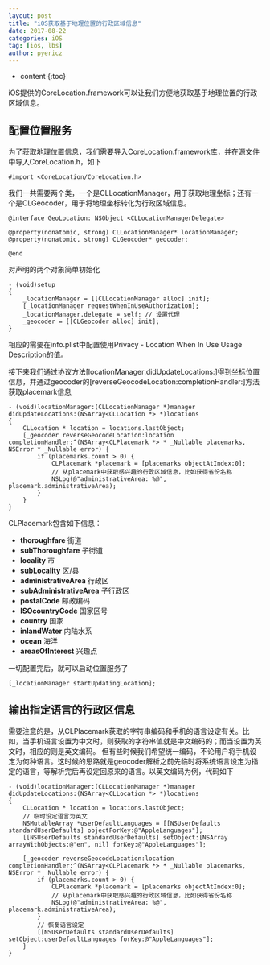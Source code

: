 ```yaml
---
layout: post
title: "iOS获取基于地理位置的行政区域信息"
date: 2017-08-22
categories: iOS
tag: [ios, lbs]
author: pyericz
---
```

* content
{:toc}

iOS提供的CoreLocation.framework可以让我们方便地获取基于地理位置的行政区域信息。


## 配置位置服务

为了获取地理位置信息，我们需要导入CoreLocation.framework库，并在源文件中导入CoreLocation.h，如下
```objc
#import <CoreLocation/CoreLocation.h>
```

我们一共需要两个类，一个是CLLocationManager，用于获取地理坐标；还有一个是CLGeocoder，用于将地理坐标转化为行政区域信息。

```objc
@interface GeoLocation: NSObject <CLLocationManagerDelegate>

@property(nonatomic, strong) CLLocationManager* locationManager;
@property(nonatomic, strong) CLGeocoder* geocoder;

@end
```

对声明的两个对象简单初始化
```objc
- (void)setup
{
	_locationManager = [[CLLocationManager alloc] init];
	[_locationManager requestWhenInUseAuthorization];
	_locationManager.delegate = self; // 设置代理
	_geocoder = [[CLGeocoder alloc] init];
}
```

相应的需要在info.plist中配置使用Privacy - Location When In Use Usage Description的值。

接下来我们通过协议方法[locationManager:didUpdateLocations:]得到坐标位置信息，并通过geocoder的[reverseGeocodeLocation:completionHandler:]方法获取placemark信息

```objc
- (void)locationManager:(CLLocationManager *)manager didUpdateLocations:(NSArray<CLLocation *> *)locations
{
	CLLocation * location = locations.lastObject;
	[_geocoder reverseGeocodeLocation:location completionHandler:^(NSArray<CLPlacemark *> * _Nullable placemarks, NSError * _Nullable error) {
		if (placemarks.count > 0) {
			CLPlacemark *placemark = [placemarks objectAtIndex:0];
			// 从placemark中获取感兴趣的行政区域信息，比如获得省份名称
			NSLog(@"administrativeArea: %@", placemark.administrativeArea);
		}
	}
}
```
CLPlacemark包含如下信息：
- **thoroughfare** 街道
- **subThoroughfare** 子街道
- **locality** 市
- **subLocality** 区/县
- **administrativeArea** 行政区
- **subAdministrativeArea** 子行政区
- **postalCode** 邮政编码
- **ISOcountryCode** 国家区号
- **country** 国家
- **inlandWater** 内陆水系
- **ocean** 海洋
- **areasOfInterest** 兴趣点

一切配置完后，就可以启动位置服务了
```objc
[_locationManager startUpdatingLocation];
```

## 输出指定语言的行政区信息
需要注意的是，从CLPlacemark获取的字符串编码和手机的语言设定有关。比如，当手机语言设置为中文时，则获取的字符串值就是中文编码的；而当设置为英文时，相应的则是英文编码。
但有些时候我们希望统一编码，不论用户将手机设定为何种语言。这时候的思路就是geocoder解析之前先临时将系统语言设定为指定的语言，等解析完后再设定回原来的语言。以英文编码为例，代码如下


```objc
- (void)locationManager:(CLLocationManager *)manager didUpdateLocations:(NSArray<CLLocation *> *)locations
{
	CLLocation * location = locations.lastObject;
	// 临时设定语言为英文
	NSMutableArray *userDefaultLanguages = [[NSUserDefaults standardUserDefaults] objectForKey:@"AppleLanguages"];
	[[NSUserDefaults standardUserDefaults] setObject:[NSArray arrayWithObjects:@"en", nil] forKey:@"AppleLanguages"];
	
	[_geocoder reverseGeocodeLocation:location completionHandler:^(NSArray<CLPlacemark *> * _Nullable placemarks, NSError * _Nullable error) {
		if (placemarks.count > 0) {
			CLPlacemark *placemark = [placemarks objectAtIndex:0];
			// 从placemark中获取感兴趣的行政区域信息，比如获得省份名称
			NSLog(@"administrativeArea: %@", placemark.administrativeArea);
		}
		// 恢复语言设定
		[[NSUserDefaults standardUserDefaults] setObject:userDefaultLanguages forKey:@"AppleLanguages"];
	}
}
```

